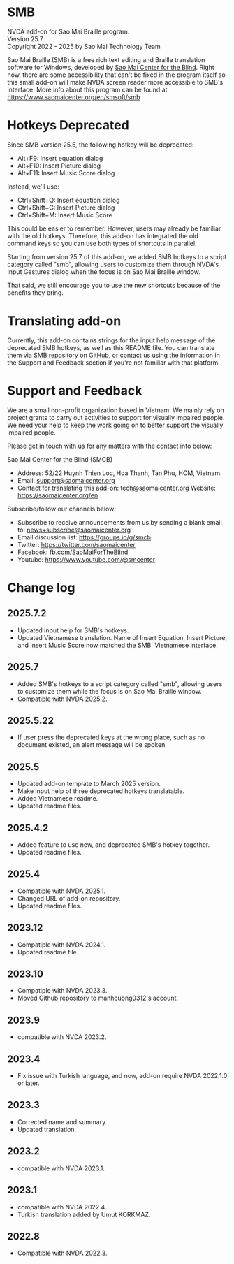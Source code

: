 # SMB
NVDA add-on for Sao Mai Braille program.  
Version 25.7  
Copyright 2022 - 2025 by Sao Mai Technology Team

Sao Mai Braille (SMB) is a free rich text editing and Braille translation software for Windows, developed by [Sao Mai Center for the Blind](https://www.saomaicenter.org/en).
Right now, there are some accessibility that can't be fixed in the program itself so this small add-on will make NVDA screen reader more accessible to SMB's interface.
More info about this program can be found at <https://www.saomaicenter.org/en/smsoft/smb>

# Hotkeys Deprecated
Since SMB version 25.5, the following hotkey will be deprecated:

- Alt+F9: Insert equation dialog
- Alt+F10: Insert Picture dialog
- Alt+F11: Insert Music Score dialog

Instead, we'll use:

- Ctrl+Shift+Q:  Insert equation dialog
- Ctrl+Shift+G: Insert Picture dialog
- Ctrl+Shift+M: Insert Music Score

This could be easier to remember.
However, users may already be familiar with the old hotkeys.
Therefore, this add-on has integrated the old command keys so you can use both types of shortcuts in parallel.

Starting from version 25.7 of this add-on, we added SMB hotkeys to a script category called "smb", allowing users to customize them through NVDA's Input Gestures dialog when the focus is on Sao Mai Braille window.

That said, we still encourage you to use the new shortcuts because of the benefits they bring.

# Translating add-on
Currently, this add-on contains strings for the input help message of the deprecated SMB hotkeys, as well as this README file.
You can translate them via [SMB repository on GitHub](https://github.com/manhcuong0312/SMB),
or contact us using the information in the Support and Feedback section if you're not familiar with that platform.

# Support and Feedback

We are a small non-profit organization based in Vietnam.
We mainly rely on project grants to carry out activities to support for visually impaired people.
We need your help to keep the work going on to better support the visually impaired people.

Please get in touch with us for any matters with the contact info below:

Sao Mai Center for the Blind (SMCB)

- Address: 52/22 Huynh Thien Loc, Hoa Thanh, Tan Phu, HCM, Vietnam.
- Email: [support@saomaicenter.org](mailto:support@saomaicenter.org)
- Contact for translating this add-on: [tech@saomaicenter.org](mailto:tech@saomaicenter.org)
Website: <https://saomaicenter.org/en>

Subscribe/follow our channels below:
- Subscribe to receive announcements from us by sending a blank email to: news+subscribe@saomaicenter.org
- Email discussion list: <https://groups.io/g/smcb>
- Twitter: <https://twitter.com/saomaicenter>
- Facebook: [fb.com/SaoMaiForTheBlind](https://www.facebook.com/saomaifortheblind)
- Youtube: <https://www.youtube.com/@smcenter>

# Change log

## 2025.7.2
- Updated input help for SMB's hotkeys.
- Updated Vietnamese translation. Name of Insert Equation, Insert Picture, and Insert Music Score now matched the SMB' Vietnamese interface.

## 2025.7
- Added SMB's hotkeys to a script category called "smb", allowing users to customize them while the focus is on  Sao Mai Braille window.
- Compatiple with NVDA 2025.2.

## 2025.5.22
- If user press the deprecated keys at the wrong place, such as no document existed, an alert message will be spoken.

## 2025.5
- Updated add-on template to March 2025 version.
- Make input help of three deprecated hotkeys translatable.
- Added Vietnamese readme.
- Updated readme files.

## 2025.4.2
- Added feature to use new, and deprecated SMB's hotkey together.
- Updated readme files.

## 2025.4
- Compatiple with NVDA 2025.1.
- Changed URL of add-on repository.
- Updated readme files.

## 2023.12
- Compatiple with NVDA 2024.1.
- Updated readme file.

## 2023.10
- Compatiple with NVDA 2023.3.
- Moved Github repository to manhcuong0312's account.

## 2023.9
- compatible with NVDA 2023.2.

## 2023.4
- Fix issue with Turkish language, and now, add-on require NVDA 2022.1.0 or later.

## 2023.3
- Corrected name and summary.
- Updated translation.

## 2023.2
- compatible with NVDA 2023.1.

## 2023.1
- compatible with NVDA 2022.4.
- Turkish translation added by Umut KORKMAZ.

## 2022.8
- Compatible with NVDA 2022.3.
